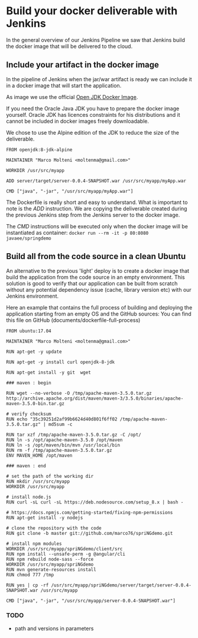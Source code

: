 # Build your docker deliverable with Jenkins

In the general overview of our Jenkins Pipeline we saw that Jenkins build the docker image that will be delivered to the cloud.


## Include your artifact in the docker image

In the pipeline of Jenkins when the jar/war artifact is ready we can include it in  a docker image that will start the application.

As image we use the official [Open JDK Docker Image](https://hub.docker.com/_/openjdk/).

If you need the Oracle Java JDK you have to prepare the docker image yourself. Oracle JDK has licences constraints for his distributions and it cannot be included in docker images freely downloadable.

We chose to use the Alpine edition of the JDK to reduce the size of the deliverable. 


```docker
FROM openjdk:8-jdk-alpine

MAINTAINER "Marco Molteni <moltenma@gmail.com>"

WORKDIR /usr/src/myapp

ADD server/target/server-0.0.4-SNAPSHOT.war /usr/src/myapp/myApp.war

CMD ["java", "-jar", "/usr/src/myapp/myApp.war"]
```

The Dockerfile is really short and easy to understand. What is important to note is the _ADD_ instruction.
We are copying the deliverable created during the previous Jenkins step from the Jenkins server to the docker image.

The _CMD_ instructions will be executed only when the docker image will be instantiated as container: ``docker run --rm -it -p 80:8080  javaee/springdemo``

## Build all from the code source in a clean Ubuntu

An alternative to the previous 'light' deploy is to create a docker image that build the application from the code source in an empty environment.
This solution is good to verify that our application can be built from scratch without any potential dependency issue (cache, library version etc) with our Jenkins environment.

Here an example that contains the full process of building and deploying the application starting from an empty OS and the GitHub sources:
You can find this file on GitHub (documents/dockerfile-full-process)

```docker
FROM ubuntu:17.04

MAINTAINER "Marco Molteni <moltenma@gmail.com>"

RUN apt-get -y update

RUN apt-get -y install curl openjdk-8-jdk

RUN apt-get install -y git  wget

### maven : begin

RUN wget --no-verbose -O /tmp/apache-maven-3.5.0.tar.gz http://archive.apache.org/dist/maven/maven-3/3.5.0/binaries/apache-maven-3.5.0-bin.tar.gz

# verify checksum
RUN echo "35c39251d2af99b6624d40d801f6ff02 /tmp/apache-maven-3.5.0.tar.gz" | md5sum -c

RUN tar xzf /tmp/apache-maven-3.5.0.tar.gz -C /opt/
RUN ln -s /opt/apache-maven-3.5.0 /opt/maven
RUN ln -s /opt/maven/bin/mvn /usr/local/bin
RUN rm -f /tmp/apache-maven-3.5.0.tar.gz
ENV MAVEN_HOME /opt/maven

### maven : end

# set the path of the working dir
RUN mkdir /usr/src/myapp
WORKDIR /usr/src/myapp

# install node.js
RUN curl -sL curl -sL https://deb.nodesource.com/setup_8.x | bash -

# https://docs.npmjs.com/getting-started/fixing-npm-permissions
RUN apt-get install -y nodejs

# clone the repository with the code
RUN git clone -b master git://github.com/marco76/spriNGdemo.git

# install npm modules
WORKDIR /usr/src/myapp/spriNGdemo/client/src
RUN npm install --unsafe-perm -g @angular/cli
RUN npm rebuild node-sass --force
WORKDIR /usr/src/myapp/spriNGdemo
RUN mvn generate-resources install
RUN chmod 777 /tmp

RUN yes | cp -rf /usr/src/myapp/spriNGdemo/server/target/server-0.0.4-SNAPSHOT.war /usr/src/myapp

CMD ["java", "-jar", "/usr/src/myapp/server-0.0.4-SNAPSHOT.war"]
```

### TODO
- path and versions in parameters